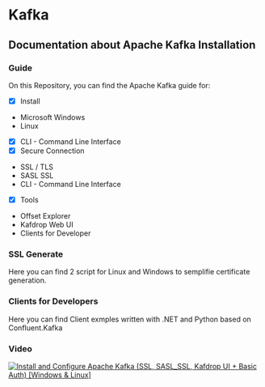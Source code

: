 # Kafka
## Documentation about Apache Kafka Installation

### Guide

On this Repository, you can find the Apache Kafka guide for:

- [x] Install
- Microsoft Windows
- Linux
- [x] CLI - Command Line Interface
- [x] Secure Connection
- SSL / TLS
- SASL SSL
- CLI - Command Line Interface
- [x] Tools
- Offset Explorer
- Kafdrop Web UI
- Clients for Developer

### SSL Generate

Here you can find 2 script for Linux and Windows to semplifie certificate generation.

### Clients for Developers

Here you can find Client exmples written with .NET and Python based on Confluent.Kafka

### Video

[![Install and Configure Apache Kafka (SSL, SASL_SSL, Kafdrop UI + Basic Auth) [Windows & Linux]](http://img.youtube.com/vi/aTBdGxQnOHI/0.jpg)](https://youtu.be/aTBdGxQnOHI " and Configure Apache Kafka (SSL, SASL_SSL, Kafdrop UI + Basic Auth) [Windows & Linux]")
